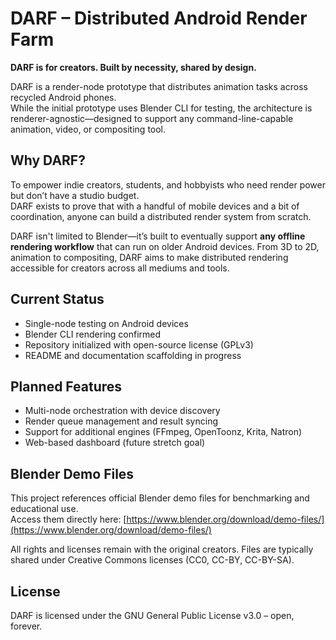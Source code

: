 # DARF – Distributed Android Render Farm

**DARF is for creators. Built by necessity, shared by design.**

DARF is a render-node prototype that distributes animation tasks across recycled Android phones.  
While the initial prototype uses Blender CLI for testing, the architecture is renderer-agnostic—designed to support any command-line-capable animation, video, or compositing tool.

## Why DARF?

To empower indie creators, students, and hobbyists who need render power but don’t have a studio budget.  
DARF exists to prove that with a handful of mobile devices and a bit of coordination, anyone can build a distributed render system from scratch.

DARF isn't limited to Blender—it’s built to eventually support **any offline rendering workflow** that can run on older Android devices. From 3D to 2D, animation to compositing, DARF aims to make distributed rendering accessible for creators across all mediums and tools.

## Current Status

- Single-node testing on Android devices  
- Blender CLI rendering confirmed  
- Repository initialized with open-source license (GPLv3)  
- README and documentation scaffolding in progress

## Planned Features

- Multi-node orchestration with device discovery  
- Render queue management and result syncing  
- Support for additional engines (FFmpeg, OpenToonz, Krita, Natron)  
- Web-based dashboard (future stretch goal)

## Blender Demo Files

This project references official Blender demo files for benchmarking and educational use.  
Access them directly here: [https://www.blender.org/download/demo-files/](https://www.blender.org/download/demo-files/)

All rights and licenses remain with the original creators. Files are typically shared under Creative Commons licenses (CC0, CC-BY, CC-BY-SA).

## License

DARF is licensed under the GNU General Public License v3.0 – open, forever.
